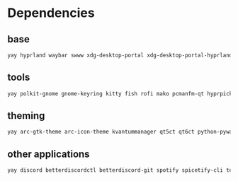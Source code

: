 # Dependencies

## base
```sh
yay hyprland waybar swww xdg-desktop-portal xdg-desktop-portal-hyprland swayidle swaylock-effects
```

## tools

```sh
yay polkit-gnome gnome-keyring kitty fish rofi mako pcmanfm-qt hyprpicker wl-clipboard grim slurp jq brightnessctl playerctl pavucontrol easyeffects blueman network-manager-applet libinput-gestures
```

## theming

```sh
yay arc-gtk-theme arc-icon-theme kvantummanager qt5ct qt6ct python-pywal python-pywalfox
```

## other applications

```sh
yay discord betterdiscordctl betterdiscord-git spotify spicetify-cli telegram-desktop wal-telegram-git
```
